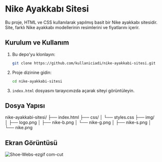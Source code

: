 # Nike Ayakkabı Sitesi

Bu proje, HTML ve CSS kullanılarak yapılmış basit bir Nike ayakkabı sitesidir. Site, farklı Nike ayakkabı modellerinin resimlerini ve fiyatlarını içerir.

## Kurulum ve Kullanım

1. Bu depo'yu klonlayın:
    ```sh
    git clone https://github.com/kullaniciadi/nike-ayakkabi-sitesi.git
    ```

2. Proje dizinine gidin:
    ```sh
    cd nike-ayakkabi-sitesi
    ```

3. `index.html` dosyasını tarayıcınızda açarak siteyi görüntüleyin.

## Dosya Yapısı

nike-ayakkabi-sitesi/
├── index.html
├── css/
│ └── styles.css
├── img/
│ ├── logo.png
│ ├── nike-b.png
│ └── nike-g.png
│ ├── nike-s.png
│ └── nike.png

## Ekran Görüntüsü
![Shoe-Webs-ezgif com-cut](https://github.com/dilayercan/Shoe-Website/assets/69506908/fd48a1b2-3940-4a0b-8813-bff90ac3e49f)



